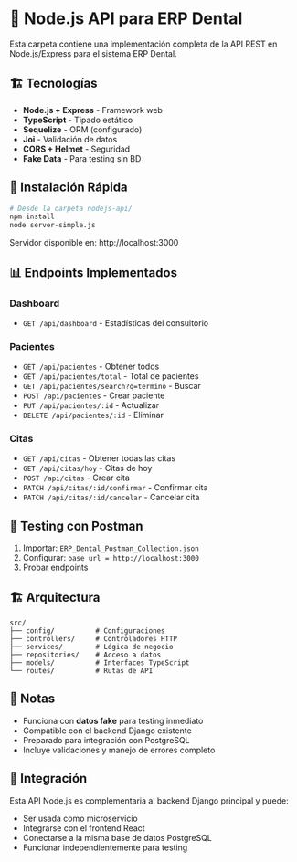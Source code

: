# 🚀 Node.js API para ERP Dental

Esta carpeta contiene una implementación completa de la API REST en Node.js/Express para el sistema ERP Dental.

## 🏗️ Tecnologías

- **Node.js + Express** - Framework web
- **TypeScript** - Tipado estático  
- **Sequelize** - ORM (configurado)
- **Joi** - Validación de datos
- **CORS + Helmet** - Seguridad
- **Fake Data** - Para testing sin BD

## 🚀 Instalación Rápida

```bash
# Desde la carpeta nodejs-api/
npm install
node server-simple.js
```

Servidor disponible en: http://localhost:3000

## 📊 Endpoints Implementados

### Dashboard
- `GET /api/dashboard` - Estadísticas del consultorio

### Pacientes  
- `GET /api/pacientes` - Obtener todos
- `GET /api/pacientes/total` - Total de pacientes
- `GET /api/pacientes/search?q=termino` - Buscar
- `POST /api/pacientes` - Crear paciente
- `PUT /api/pacientes/:id` - Actualizar
- `DELETE /api/pacientes/:id` - Eliminar

### Citas
- `GET /api/citas` - Obtener todas las citas
- `GET /api/citas/hoy` - Citas de hoy
- `POST /api/citas` - Crear cita
- `PATCH /api/citas/:id/confirmar` - Confirmar cita
- `PATCH /api/citas/:id/cancelar` - Cancelar cita

## 🧪 Testing con Postman

1. Importar: `ERP_Dental_Postman_Collection.json`
2. Configurar: `base_url = http://localhost:3000`
3. Probar endpoints

## 🏗️ Arquitectura

```
src/
├── config/          # Configuraciones
├── controllers/     # Controladores HTTP
├── services/        # Lógica de negocio
├── repositories/    # Acceso a datos
├── models/          # Interfaces TypeScript
└── routes/          # Rutas de API
```

## 📝 Notas

- Funciona con **datos fake** para testing inmediato
- Compatible con el backend Django existente
- Preparado para integración con PostgreSQL
- Incluye validaciones y manejo de errores completo

## 🔄 Integración

Esta API Node.js es complementaria al backend Django principal y puede:
- Ser usada como microservicio
- Integrarse con el frontend React
- Conectarse a la misma base de datos PostgreSQL
- Funcionar independientemente para testing
